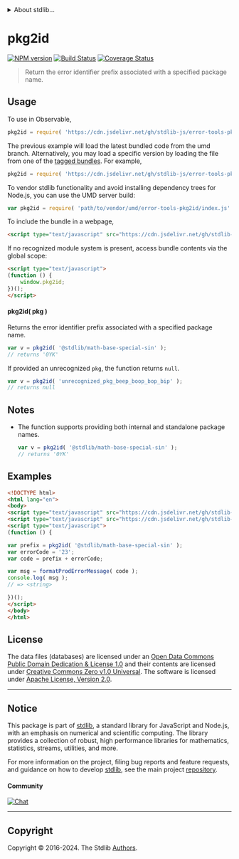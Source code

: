 <!--

@license Apache-2.0

Copyright (c) 2022 The Stdlib Authors.

Licensed under the Apache License, Version 2.0 (the "License");
you may not use this file except in compliance with the License.
You may obtain a copy of the License at

   http://www.apache.org/licenses/LICENSE-2.0

Unless required by applicable law or agreed to in writing, software
distributed under the License is distributed on an "AS IS" BASIS,
WITHOUT WARRANTIES OR CONDITIONS OF ANY KIND, either express or implied.
See the License for the specific language governing permissions and
limitations under the License.

-->


<details>
  <summary>
    About stdlib...
  </summary>
  <p>We believe in a future in which the web is a preferred environment for numerical computation. To help realize this future, we've built stdlib. stdlib is a standard library, with an emphasis on numerical and scientific computation, written in JavaScript (and C) for execution in browsers and in Node.js.</p>
  <p>The library is fully decomposable, being architected in such a way that you can swap out and mix and match APIs and functionality to cater to your exact preferences and use cases.</p>
  <p>When you use stdlib, you can be absolutely certain that you are using the most thorough, rigorous, well-written, studied, documented, tested, measured, and high-quality code out there.</p>
  <p>To join us in bringing numerical computing to the web, get started by checking us out on <a href="https://github.com/stdlib-js/stdlib">GitHub</a>, and please consider <a href="https://opencollective.com/stdlib">financially supporting stdlib</a>. We greatly appreciate your continued support!</p>
</details>

# pkg2id

[![NPM version][npm-image]][npm-url] [![Build Status][test-image]][test-url] [![Coverage Status][coverage-image]][coverage-url] <!-- [![dependencies][dependencies-image]][dependencies-url] -->

> Return the error identifier prefix associated with a specified package name.

<!-- Section to include introductory text. Make sure to keep an empty line after the intro `section` element and another before the `/section` close. -->

<section class="intro">

</section>

<!-- /.intro -->

<!-- Package usage documentation. -->



<section class="usage">

## Usage

To use in Observable,

```javascript
pkg2id = require( 'https://cdn.jsdelivr.net/gh/stdlib-js/error-tools-pkg2id@umd/browser.js' )
```
The previous example will load the latest bundled code from the umd branch. Alternatively, you may load a specific version by loading the file from one of the [tagged bundles](https://github.com/stdlib-js/error-tools-pkg2id/tags). For example,

```javascript
pkg2id = require( 'https://cdn.jsdelivr.net/gh/stdlib-js/error-tools-pkg2id@v0.3.0-umd/browser.js' )
```

To vendor stdlib functionality and avoid installing dependency trees for Node.js, you can use the UMD server build:

```javascript
var pkg2id = require( 'path/to/vendor/umd/error-tools-pkg2id/index.js' )
```

To include the bundle in a webpage,

```html
<script type="text/javascript" src="https://cdn.jsdelivr.net/gh/stdlib-js/error-tools-pkg2id@umd/browser.js"></script>
```

If no recognized module system is present, access bundle contents via the global scope:

```html
<script type="text/javascript">
(function () {
    window.pkg2id;
})();
</script>
```

#### pkg2id( pkg )

Returns the error identifier prefix associated with a specified package name.

```javascript
var v = pkg2id( '@stdlib/math-base-special-sin' );
// returns '0YK'
```

If provided an unrecognized `pkg`, the function returns `null`.

```javascript
var v = pkg2id( 'unrecognized_pkg_beep_boop_bop_bip' );
// returns null
```

</section>

<!-- /.usage -->

<!-- Package usage notes. Make sure to keep an empty line after the `section` element and another before the `/section` close. -->

<section class="notes">

## Notes

-   The function supports providing both internal and standalone package names.

    ```javascript
    var v = pkg2id( '@stdlib/math-base-special-sin' );
    // returns '0YK'
    ```

</section>

<!-- /.notes -->

<!-- Package usage examples. -->

<section class="examples">

## Examples

<!-- TODO: better example -->

<!-- eslint no-undef: "error" -->

```html
<!DOCTYPE html>
<html lang="en">
<body>
<script type="text/javascript" src="https://cdn.jsdelivr.net/gh/stdlib-js/error-tools-fmtprodmsg@umd/browser.js"></script>
<script type="text/javascript" src="https://cdn.jsdelivr.net/gh/stdlib-js/error-tools-pkg2id@umd/browser.js"></script>
<script type="text/javascript">
(function () {

var prefix = pkg2id( '@stdlib/math-base-special-sin' );
var errorCode = '23';
var code = prefix + errorCode;

var msg = formatProdErrorMessage( code );
console.log( msg );
// => <string>

})();
</script>
</body>
</html>
```

</section>

<!-- /.examples -->

<!-- Section for describing a command-line interface. -->



<!-- Section to include cited references. If references are included, add a horizontal rule *before* the section. Make sure to keep an empty line after the `section` element and another before the `/section` close. -->

<section class="references">

</section>

<!-- /.references -->

<!-- <license> -->

## License

The data files (databases) are licensed under an [Open Data Commons Public Domain Dedication & License 1.0][pddl-1.0] and their contents are licensed under [Creative Commons Zero v1.0 Universal][cc0]. The software is licensed under [Apache License, Version 2.0][apache-license].

<!-- </license> -->

<!-- Section for related `stdlib` packages. Do not manually edit this section, as it is automatically populated. -->

<section class="related">

<!-- /.related -->

<!-- Section for all links. Make sure to keep an empty line after the `section` element and another before the `/section` close. -->


<section class="main-repo" >

* * *

## Notice

This package is part of [stdlib][stdlib], a standard library for JavaScript and Node.js, with an emphasis on numerical and scientific computing. The library provides a collection of robust, high performance libraries for mathematics, statistics, streams, utilities, and more.

For more information on the project, filing bug reports and feature requests, and guidance on how to develop [stdlib][stdlib], see the main project [repository][stdlib].

#### Community

[![Chat][chat-image]][chat-url]

---

## Copyright

Copyright &copy; 2016-2024. The Stdlib [Authors][stdlib-authors].

</section>

<!-- /.stdlib -->

<!-- Section for all links. Make sure to keep an empty line after the `section` element and another before the `/section` close. -->

<section class="links">

[npm-image]: http://img.shields.io/npm/v/@stdlib/error-tools-pkg2id.svg
[npm-url]: https://npmjs.org/package/@stdlib/error-tools-pkg2id

[test-image]: https://github.com/stdlib-js/error-tools-pkg2id/actions/workflows/test.yml/badge.svg?branch=v0.3.0
[test-url]: https://github.com/stdlib-js/error-tools-pkg2id/actions/workflows/test.yml?query=branch:v0.3.0

[coverage-image]: https://img.shields.io/codecov/c/github/stdlib-js/error-tools-pkg2id/main.svg
[coverage-url]: https://codecov.io/github/stdlib-js/error-tools-pkg2id?branch=main

<!--

[dependencies-image]: https://img.shields.io/david/stdlib-js/error-tools-pkg2id.svg
[dependencies-url]: https://david-dm.org/stdlib-js/error-tools-pkg2id/main

-->

[chat-image]: https://img.shields.io/gitter/room/stdlib-js/stdlib.svg
[chat-url]: https://app.gitter.im/#/room/#stdlib-js_stdlib:gitter.im

[stdlib]: https://github.com/stdlib-js/stdlib

[stdlib-authors]: https://github.com/stdlib-js/stdlib/graphs/contributors

[cli-section]: https://github.com/stdlib-js/error-tools-pkg2id#cli
[cli-url]: https://github.com/stdlib-js/error-tools-pkg2id/tree/cli
[@stdlib/error-tools-pkg2id]: https://github.com/stdlib-js/error-tools-pkg2id/tree/main

[umd]: https://github.com/umdjs/umd
[es-module]: https://developer.mozilla.org/en-US/docs/Web/JavaScript/Guide/Modules

[deno-url]: https://github.com/stdlib-js/error-tools-pkg2id/tree/deno
[deno-readme]: https://github.com/stdlib-js/error-tools-pkg2id/blob/deno/README.md
[umd-url]: https://github.com/stdlib-js/error-tools-pkg2id/tree/umd
[umd-readme]: https://github.com/stdlib-js/error-tools-pkg2id/blob/umd/README.md
[esm-url]: https://github.com/stdlib-js/error-tools-pkg2id/tree/esm
[esm-readme]: https://github.com/stdlib-js/error-tools-pkg2id/blob/esm/README.md
[branches-url]: https://github.com/stdlib-js/error-tools-pkg2id/blob/main/branches.md

[pddl-1.0]: http://opendatacommons.org/licenses/pddl/1.0/

[cc0]: https://creativecommons.org/publicdomain/zero/1.0

[apache-license]: https://www.apache.org/licenses/LICENSE-2.0

<!-- <related-links> -->

<!-- </related-links> -->

</section>

<!-- /.links -->
